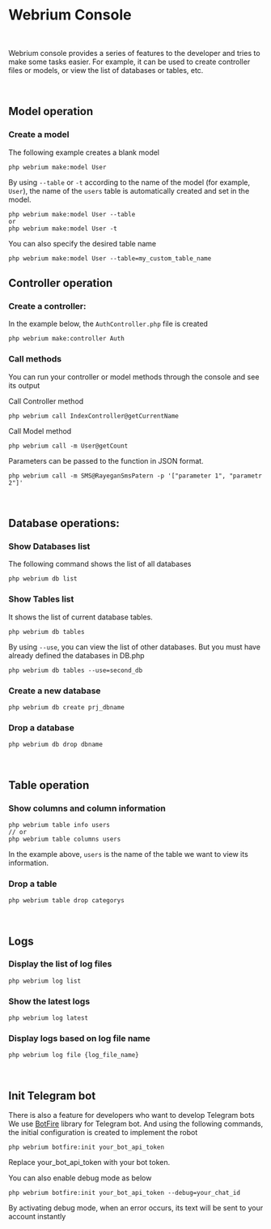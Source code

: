 # Webrium Console

<br>

Webrium console provides a series of features to the developer and tries to make some tasks easier. For example, it can be used to create controller files or models, or view the list of databases or tables, etc.

<br>

## Model operation

### Create a model

The following example creates a blank model
```
php webrium make:model User
```

By using `--table` or `-t` according to the name of the model (for example, `User`), the name of the `users` table is automatically created and set in the model.

```
php webrium make:model User --table
or
php webrium make:model User -t
```

You can also specify the desired table name

```
php webrium make:model User --table=my_custom_table_name
```

## Controller operation


### Create a controller:
In the example below, the `AuthController.php` file is created

```
php webrium make:controller Auth
```

### Call methods

You can run your controller or model methods through the console and see its output

Call Controller method

```
php webrium call IndexController@getCurrentName
```

Call Model method

```
php webrium call -m User@getCount

```

Parameters can be passed to the function in JSON format.

```
php webrium call -m SMS@RayeganSmsPatern -p '["parameter 1", "parametr 2"]'
```

<br>

## Database operations:

### Show Databases list

The following command shows the list of all databases

```
php webrium db list
```

### Show Tables list

It shows the list of current database tables. 

```
php webrium db tables
```
By using `--use`, you can view the list of other databases. But you must have already defined the databases in DB.php
```
php webrium db tables --use=second_db
```

### Create a new database
```
php webrium db create prj_dbname
```

### Drop a database

```
php webrium db drop dbname
```

<br>


## Table operation

### Show columns and column information
```
php webrium table info users
// or
php webrium table columns users
```
In the example above, `users` is the name of the table we want to view its information.

### Drop a table

```
php webrium table drop categorys
```

<br>

## Logs

### Display the list of log files

```
php webrium log list
```

### Show the latest logs

```
php webrium log latest
```

### Display logs based on log file name

```
php webrium log file {log_file_name}
```

<br>

## Init Telegram bot
There is also a feature for developers who want to develop Telegram bots
We use [BotFire](github.com/botfire/botfire/) library for Telegram bot. And using the following commands, the initial configuration is created to implement the robot

```
php webrium botfire:init your_bot_api_token
```
Replace your_bot_api_token with your bot token.

You can also enable debug mode as below

```
php webrium botfire:init your_bot_api_token --debug=your_chat_id
```
By activating debug mode, when an error occurs, its text will be sent to your account instantly

